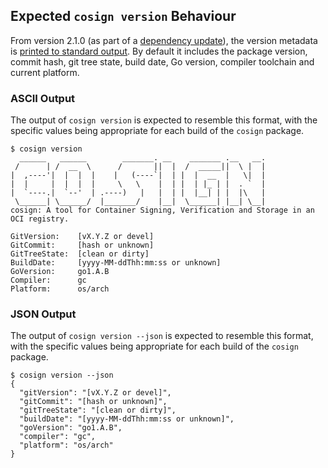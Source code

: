 ## Expected `cosign version` Behaviour
From version 2.1.0 (as part of a [dependency update](https://github.com/sigstore/cosign/commit/40dbbd8b09bd5c30191d6e7e7ced3bbd7f6ea559)), the version metadata is [printed to standard output](https://github.com/kubernetes-sigs/release-utils/pull/76). By default it includes the package version, commit hash, git tree state, build date, Go version, compiler toolchain and current platform.

### ASCII Output
The output of `cosign version` is expected to resemble this format, with the specific values being appropriate for each build of the `cosign` package.

```
$ cosign version
  ______   ______        _______. __    _______ .__   __.
 /      | /  __  \      /       ||  |  /  _____||  \ |  |
|  ,----'|  |  |  |    |   (----`|  | |  |  __  |   \|  |
|  |     |  |  |  |     \   \    |  | |  | |_ | |  . `  |
|  `----.|  `--'  | .----)   |   |  | |  |__| | |  |\   |
 \______| \______/  |_______/    |__|  \______| |__| \__|
cosign: A tool for Container Signing, Verification and Storage in an OCI registry.

GitVersion:    [vX.Y.Z or devel]
GitCommit:     [hash or unknown]
GitTreeState:  [clean or dirty]
BuildDate:     [yyyy-MM-ddThh:mm:ss or unknown]
GoVersion:     go1.A.B
Compiler:      gc
Platform:      os/arch
```

### JSON Output
The output of `cosign version --json` is expected to resemble this format, with the specific values being appropriate for each build of the `cosign` package.

```
$ cosign version --json
{
  "gitVersion": "[vX.Y.Z or devel]",
  "gitCommit": "[hash or unknown]",
  "gitTreeState": "[clean or dirty]",
  "buildDate": "[yyyy-MM-ddThh:mm:ss or unknown]",
  "goVersion": "go1.A.B",
  "compiler": "gc",
  "platform": "os/arch"
}
```